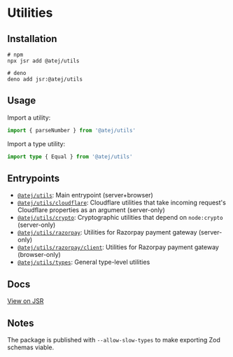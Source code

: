 # Utilities

## Installation

```shell
# npm
npx jsr add @atej/utils

# deno
deno add jsr:@atej/utils
```

## Usage

Import a utility:

```typescript
import { parseNumber } from '@atej/utils'
```

Import a type utility:

```typescript
import type { Equal } from '@atej/utils'
```

## Entrypoints

- [`@atej/utils`](https://jsr.io/@atej/utils/doc#default): Main entrypoint (server+browser)
- [`@atej/utils/cloudflare`](https://jsr.io/@atej/utils/doc#cloudflare): Cloudflare utilities that
  take incoming request's Cloudflare properties as an argument (server-only)
- [`@atej/utils/crypto`](https://jsr.io/@atej/utils/doc#crypto): Cryptographic utilities that depend
  on `node:crypto` (server-only)
- [`@atej/utils/razorpay`](https://jsr.io/@atej/utils/doc#razorpay): Utilities for Razorpay payment
  gateway (server-only)
- [`@atej/utils/razorpay/client`](https://jsr.io/@atej/utils/doc#razorpay/client): Utilities for
  Razorpay payment gateway (browser-only)
- [`@atej/utils/types`](https://jsr.io/@atej/utils/doc#types): General type-level utilities

## Docs

[View on JSR](https://jsr.io/@atej/utils/doc)

## Notes

The package is published with `--allow-slow-types` to make exporting Zod schemas viable.

